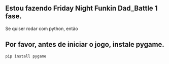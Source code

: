 ## Estou fazendo Friday Night Funkin Dad_Battle 1 fase.
Se quiser rodar com python, então
## Por favor, antes de iniciar o jogo, instale pygame.

```
pip install pygame
```